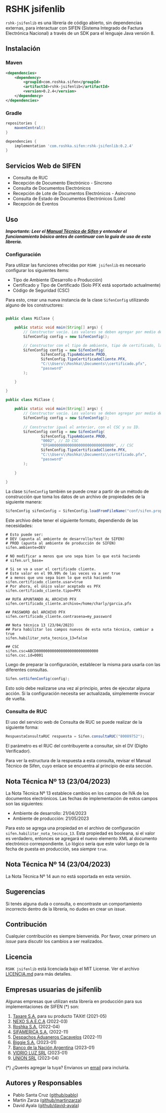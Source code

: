 # RSHK jsifenlib

`rshk-jsifenlib` es una librería de código abierto, sin dependencias externas, para interactuar con SIFEN (Sistema
Integrado de Factura Electrónica Nacional) a través de un SDK para el lenguaje Java versión 8.

## Instalación

### Maven

```xml
<dependencies>
    <dependency>
        <groupId>com.roshka.sifen</groupId>
        <artifactId>rshk-jsifenlib</artifactId>
        <version>0.2.4</version>
    </dependency>
</dependencies>
```

### Gradle

```groovy
repositories {
    mavenCentral()
}

dependencies {
    implementation 'com.roshka.sifen:rshk-jsifenlib:0.2.4'
}
```

## Servicios Web de SIFEN

- Consulta de RUC
- Recepción de Documento Electrónico - Síncrono
- Consulta de Documentos Electrónicos
- Recepción de Lote de Documentos Electrónicos - Asíncrono
- Consulta de Estado de Documentos Electrónicos (Lote)
- Recepción de Eventos

## Uso

***Importante: Leer
el [Manual Técnico de Sifen](https://www.dnit.gov.py/documents/20123/420592/Manual+T%C3%A9cnico+Versi%C3%B3n+150.pdf/e706f7c7-6d93-21d4-b45b-5d22d07b2d22?t=1687351495907)
y entender el funcionamiento básico antes de continuar con la guía de uso de esta librería.***

### Configuración

Para utilizar las funciones ofrecidas por `RSHK jsifenlib` es necesario configurar los siguientes ítems:

- Tipo de Ambiente (Desarrollo o Producción)
- Certificado y Tipo de Certificado (Solo PFX está soportado actualmente)
- Código de Seguridad (CSC)

Para esto, crear una nueva instancia de la clase `SifenConfig` utilizando alguno de los constructores:

```java

public class MiClase {

    public static void main(String[] args) {
        // Constructor vacío. Los valores se deben agregar por medio de los *setters* de la clase.
        SifenConfig config = new SifenConfig();

        // Constructor con el tipo de ambiente, tipo de certificado, la ruta del certificado y la contraseña.
        SifenConfig config = new SifenConfig(
                SifenConfig.TipoAmbiente.PROD,
                SifenConfig.TipoCertificadoCliente.PFX,
                "C:\\Users\\Roshka\\Documents\\certificado.pfx",
                "password"
        );

    }

}

public class MiClase {
    
    public static void main(String[] args) {
        // Constructor vacío. Los valores se deben agregar por medio de los *setters* de la clase.
        SifenConfig config = new SifenConfig();
        
        // Constructor igual al anterior, con el CSC y su ID.
        SifenConfig config = new SifenConfig(
                SifenConfig.TipoAmbiente.PROD,
                "0002", // ID CSC
                "EFGH0000000000000000000000000000", // CSC
                SifenConfig.TipoCertificadoCliente.PFX,
                "C:\\Users\\Roshka\\Documents\\certificado.pfx",
                "password"
        );
        
    }
        
}
```

La clase `SifenConfig` también se puede crear a partir de un método de construcción que toma los datos de un
archivo de propiedades de la siguiente manera:

```java
SifenConfig sifenConfig = SifenConfig.loadFromFileName("conf/sifen.properties");
```

Este archivo debe tener el siguiente formato, dependiendo de las necesidades:

```properties
# Esto puede ser:
# DEV (apunta al ambiente de desarrollo/test de SIFEN)
# PROD (apunta al ambiente de producción de SIFEN)
sifen.ambiente=DEV

# NO modificar a menos que uno sepa bien lo que está haciendo
# sifen.url_base=

# Si se va a usar el certificado cliente.
# Este valor en el 99.99% de las veces va a ser true
# a menos que uno sepa bien lo que está haciendo
sifen.certificado_cliente.usar=true
# Por ahora, el único valor aceptado es PFX
sifen.certificado_cliente.tipo=PFX

## RUTA APUNTANDO AL ARCHIVO PFX
sifen.certificado_cliente.archivo=/home/charly/garcia.pfx

## PASSWORD del ARCHIVO PFX
sifen.certificado_cliente.contrasena=my_password

## Nota técnica 13 (23/04/2023)
## Para habilitar los campos nuevos de esta nota técnica, cambiar a true
sifen.habilitar_nota_tecnica_13=false

## CSC
sifen.csc=ABCD0000000000000000000000000000
sifen.csc.id=0001
```
Luego de preparar la configuración, establecer la misma para usarla con las diferentes consultas.

```java
Sifen.setSifenConfig(config);
```

Esto solo debe realizarse una vez al principio, antes de ejecutar alguna acción. Si la configuración necesita ser
actualizada, simplemente invocar de vuelta.

### Consulta de RUC

El uso del servicio web de Consulta de RUC se puede realizar de la siguiente forma:

```java
RespuestaConsultaRUC respuesta = Sifen.consultaRUC("80089752");
```

El parámetro es el RUC del contribuyente a consultar, sin el DV (Dígito Verificador).

Para ver la estructura de la respuesta a esta consulta, revisar el Manual Técnico de Sifen, cuyo enlace se encuentra al
principio de esta sección.

## Nota Técnica Nº 13 (23/04/2023)

La Nota Técnica Nº 13 establece cambios en los campos de IVA de los documentos electrónicos. Las fechas de implementación de estos campos son las siguientes:

* Ambiente de desarrollo: 21/04/2023
* Ambiente de producción: 21/05/2023

Para esto se agrega una propiedad en el archivo de configuración `sifen.habilitar_nota_tecnica_13`. Esta propiedad es booleana,
si el valor es verdadero, entonces se agregará el nuevo elemento XML al documento electrónico correspondiente. Lo lógico sería
que este valor luego de la fecha de puesta en producción, sea *siempre* `true`.

## Nota Técnica Nº 14 (23/04/2023)

La Nota Técnica Nº 14 aun no está soportada en esta versión.

## Sugerencias

Si tenés alguna duda o consulta, o encontraste un comportamiento incorrecto dentro de la librería, no dudes en crear
un *issue*.

## Contribución

Cualquier contribución es siempre bienvenida. Por favor, crear primero un *issue* para discutir los cambios a ser
realizados.

## Licencia

`RSHK jsifenlib` está licenciada bajo el MIT License. Ver el archivo [LICENCIA.md](LICENCIA.md) para más detalles.

## Empresas usuarias de jsifenlib

Algunas empresas que utilizan esta librería en producción para sus implementaciones de SIFEN (*) son:

1. [Taxare S.A.](https://www.taxit.com.py) para su producto TAXit! (2021-05)
2. [NEXO S.A.E.C.A](http://www.nexo.com.py) (2022-03)
3. [Roshka S.A.](https://www.roshka.com) (2022-04)
4. [SIFAMERICA S.A.](https://www.sif.com.py) (2022-11)
5. [Despachos Aduaneros Cacavelos](http://www.despachoscacavelos.com.py/) (2022-11)
6. [Biggie S.A.](https://www.biggie.com.py/) (2023-01)
7. [Banco de la Nación Argentina](https://www.bna.com.py/) (2023-01)
8. [VIDRIO LUZ SRL](http://www.vidrioluz.com.py/web/) (2023-01)
9. [UNION SRL](http://www.unionsrl.com.py/) (2023-04)

(*) ¿Querés agregar la tuya? Envianos un [email](mailto:pablo@roshka.com.py) para incluirla. 

## Autores y Responsables

- Pablo Santa Cruz ([github/pablo](https://github.com/pablo))
- Martin Zarza ([github/martinzarza](https://github.com/martinzarza))
- David Ayala ([github/david-ayala](https://github.com/david-ayala))
